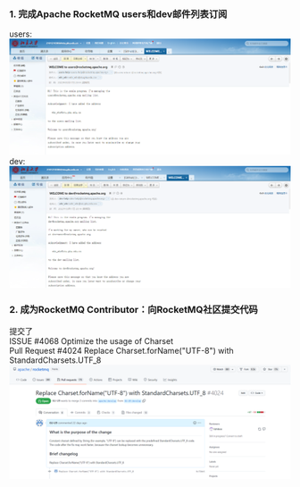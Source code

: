 ### 1. 完成Apache RocketMQ users和dev邮件列表订阅 
users:![](user.png)
dev:![](dev.png)
### 2. 成为RocketMQ Contributor：向RocketMQ社区提交代码
提交了  
ISSUE #4068 Optimize the usage of Charset    
Pull Request #4024 Replace Charset.forName("UTF-8") with StandardCharsets.UTF_8  
![](pr.png)